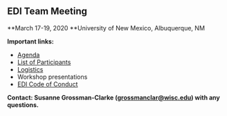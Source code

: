 ## EDI Team Meeting

**March 17-19, 2020
**University of New Mexico, Albuquerque, NM

**Important links:**

* [Agenda](https://github.com/EDIorg/workshops/blob/master/Albuquerque_UNM_4-6June2019/Agenda.md)
* [List of Participants](https://github.com/EDIorg/workshops/blob/master/Albuquerque_UNM_4-6June2019/Participants.md)
* [Logistics](https://github.com/EDIorg/workshops/wiki/Logistics)
* Workshop presentations
* [EDI Code of Conduct](https://environmentaldatainitiative.org/about/environmental-data-initiative-code-of-conduct/)

**Contact: Susanne Grossman-Clarke (grossmanclar@wisc.edu) with any questions.**

